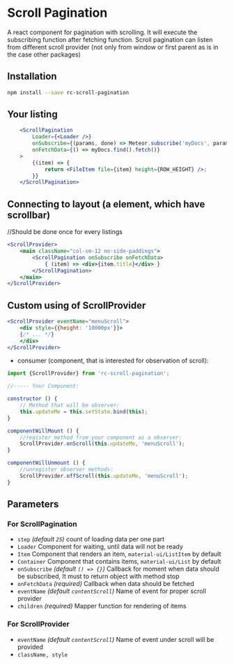 # Scroll Pagination
A react component for pagination with scrolling.
It will execute the subscribing function after fetching function.
Scroll pagination can listen from different scroll provider (not only from window or first parent as is in the case other packages)

## Installation
```sh
npm install --save rc-scroll-pagination
```

## Your listing
```jsx
    <ScrollPagination
        Loader={<Loader />}
        onSubscribe={(params, done) => Meteor.subscribe('myDocs', params, done)}
        onFetchData={() => myDocs.find().fetch()}
    >
        {(item) => {
            return <FileItem file={item} height={ROW_HEIGHT} />;
        }}
    </ScrollPagination>
```

## Connecting to layout (a element, which have scrollbar)
//Should be done once for every listings

```jsx
<ScrollProvider>
    <main className="col-sm-12 no-side-paddings">
        <ScrollPagination onSubscribe onFetchData>
            { (item) => <div>{item.title}</div> }
        </ScrollPagination>
    </main>
</ScrollProvider>
```

## Custom using of ScrollProvider

```jsx
<ScrollProvider eventName="menuScroll">
    <div style={{height: '10000px'}}>
    {/* ... */}
    </div>
</ScrollProvider>
```

- consumer (component, that is interested for observation of scroll):
```js
import {ScrollProvider} from 'rc-scroll-pagination';

//----- Your Component:

constructor () {
    // Method that will be observer:
    this.updateMe = this.setState.bind(this);
}

componentWillMount () {
    //register method from your component as a observer:
    ScrollProvider.onScroll(this.updateMe, 'menuScroll');
}

componentWillUnmount () {
    //unregister observer methods:
    ScrollProvider.offScroll(this.updateMe, 'menuScroll');
}

```

## Parameters

### For ScrollPagination
- `step` *\(default `25`\)* count of loading data per one part
- `Loader` Component for waiting, until data will not be ready
- `Item` Component that renders an item, `material-ui/ListItem` by default
- `Container` Component that contains items, `material-ui/List` by default
- `onSubscribe` *\(default `() => {}`\)* Callback for moment when data should be subscribed, It must to return object with method stop
- `onFetchData` *\(required\)* Callback when data should be fetched
- `eventName` *\(default `contentScroll`\)* Name of event for proper scroll provider
- `children` *\(required\)* Mapper function for rendering of items

### For ScrollProvider
- `eventName` *\(default `contentScroll`\)* Name of event under scroll will be provided
- `className, style`
